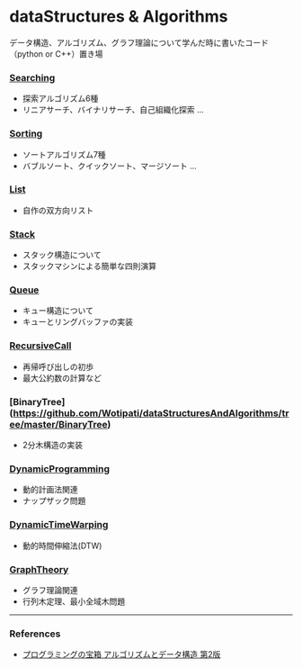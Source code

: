 # dataStructures & Algorithms

データ構造、アルゴリズム、グラフ理論について学んだ時に書いたコード（python or C++）置き場

### [Searching](https://github.com/Wotipati/dataStructuresAndAlgorithms/tree/master/Searching)
- 探索アルゴリズム6種
- リニアサーチ、バイナリサーチ、自己組織化探索 ...

### [Sorting](https://github.com/Wotipati/dataStructuresAndAlgorithms/tree/master/Sorting)
- ソートアルゴリズム7種
- バブルソート、クイックソート、マージソート ...

### [List](https://github.com/Wotipati/dataStructuresAndAlgorithms/tree/master/List)
- 自作の双方向リスト

### [Stack](https://github.com/Wotipati/dataStructuresAndAlgorithms/tree/master/Stack)
- スタック構造について
- スタックマシンによる簡単な四則演算

### [Queue](https://github.com/Wotipati/dataStructuresAndAlgorithms/tree/master/Queue)
- キュー構造について
- キューとリングバッファの実装

### [RecursiveCall](https://github.com/Wotipati/dataStructuresAndAlgorithms/tree/master/RecursiveCall)
- 再帰呼び出しの初歩
- 最大公約数の計算など

### [BinaryTree] (https://github.com/Wotipati/dataStructuresAndAlgorithms/tree/master/BinaryTree)
- 2分木構造の実装

### [DynamicProgramming](https://github.com/Wotipati/dataStructuresAndAlgorithms/tree/master/DynamicProgramming)
- 動的計画法関連
- ナップザック問題

### [DynamicTimeWarping](https://github.com/Wotipati/dataStructuresAndAlgorithms/tree/master/DynamicTimeWarping)
- 動的時間伸縮法(DTW)


### [GraphTheory](https://github.com/Wotipati/dataStructuresAndAlgorithms/tree/master/GraphTheory)
- グラフ理論関連
- 行列木定理、最小全域木問題

---

### References
- [プログラミングの宝箱 アルゴリズムとデータ構造 第2版](http://www.sbcr.jp/products/4797363289.html)
